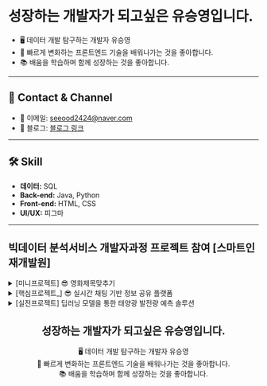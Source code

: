 # 성장하는 개발자가 되고싶은 유승영입니다.

- 🖥️ 데이터 개발 탐구하는 개발자 유승영
- 🚀 빠르게 변화하는 프론트엔드 기술을 배워나가는 것을 좋아합니다.
- 📚 배움을 학습하며 함께 성장하는 것을 좋아합니다.

---

## 🐲 Contact & Channel
- 📧 이메일: seeood2424@naver.com
- 📝 블로그: [블로그 링크](https://m.blog.naver.com/mind24luciano)

---

## 🛠️ Skill
- **데이터:** SQL
- **Back-end:** Java, Python
- **Front-end:** HTML, CSS
- **UI/UX:** 피그마

---



## 빅데이터 분석서비스 개발자과정 프로젝트 참여 [스마트인재개발원]
<details>
  <summary>[미니프로젝트] 😎 영화제목맞추기</summary>

  ### 📅 미니프로젝트 <영화 제목맞추기>
  - **주제:** 영화 제목 맞추기 게임
  - **참여 기간:** 2024년 01월 31일(수) ~ 2024년 02월 02일(금)
  - **팀명:** 승영아 파팅
  - **팀원:** 손채영, 김경민, 박경완, 유승영, 장민중
  - **주요 개발 내용:** 회원가입, 로그인, 싱글게임, 연습게임
  - **개발 언어:** Java, Oracle, 데이터베이스

</details>

<details>
 <summary>[핵심프로젝트_] 😎 실시간 채팅 기반 정보 공유 플랫폼</summary>

### 📅 프로젝트 개요
- **팀명:** <br>
 슈크림팀
- **프로젝트 제목:** <br>
 실시간 채팅 기반 정보 공유 플랫폼
- **프로젝트 설명:** <br>
 실시간 채팅을 통해 빠른 정보 공유와 직관적인 UI 검색 기능을 활성화한 SNS 플랫폼.
- **프로젝트 기간:** <br>
▷ ▶ 2024.03.20 ~ 2024.04.04


--
<br>
![image](https://github.com/tmddud2024/tmddud2024/assets/157584487/8f992ae6-0313-43a3-92ac-b2cf2116f335)
<br>

---

### 📅 핵심 프로젝트 개발 언어

- **팀 주요 개발 내용:**
  - **채팅 기능 구현**
  - **좋아요 및 댓글 기능**
  - **팔로우 및 언팔로우 기능**
  - **게시글 작성 및 무한 스크롤 기능**
  - **신발 검색 및 태그 기능**
  - **네이버 API 로그인 기능**

- **역할:**
  - **테이블명세서 문서, 유스케이스**
  - **주피터 노트북을 활용하여, '크림' 사이트에서 총 300개의 데이터 크롤링**
 
- **팀원 및 역할:**
  --
![image](https://github.com/tmddud2024/tmddud2024/assets/157584487/a802c7d7-8efc-4ac9-89fa-4da11d5599de)
  --
</details>


<details>
 <summary>[실전프로젝트] 딥러닝 모델을 통한 태양광 발전량 예측 솔루션 </summary>

### 📅 프로젝트 개요
- **팀명:** <br>
  어셈블 (ASSEMBLE) 팀
- **프로젝트 제목:** <br>
  딥러닝 모델을 통한 태양광 발전량 예측 솔루션
- **프로젝트 설명:** <br>
  태양광 발전량 예측량을 원하는 사용자들을 위한 서비스로, 2014~2023년의 기상,
  대기오염, 태양광발전량 데이터을 분석하여 다음날의 태양광 발전량을 예측하는 서비스입니다.
- **프로젝트 기간:** <br>
▷ ▶ 2024.05.27 ~ 2024.06.20 (4주)



--
<br>
![image](https://github.com/tmddud2024/tmddud2024/assets/157584487/8f992ae6-0313-43a3-92ac-b2cf2116f335)
<br>

---

### 📅 실전 프로젝트 개발 언어

- **팀 주요 개발 내용:**
  - **모델정확도**  // - **과거의_오늘날_발전날**  / - **인공위성_사진**
  - **게시판**  // - **댓글**   // - **슬라이드**
  - **실제의_발전량**  // - **예측한_발전량(하루,시간)**  
 
- **역할:**
  - 약간의 기상청 API기상청 연결과,  데이터 자료수집, 날씨 데이터 수집, 태양광의 필요성 자료수집
  - 회원가입페이지, 내발전소 페이지, SMP, REC, form, 등  담당하여  진행했습니다.

- **팀원 및 역할:**
  --
![image](https://github.com/tmddud2024/tmddud2024/assets/157584487/85484b04-6947-47b0-a9f6-d2426cb44e84)

--

---
</details>
<div align="center">
  <h2>성장하는 개발자가 되고싶은 유승영입니다.</h2>
  <p>
    <span class="animated-icon">🖥️</span> 데이터 개발 탐구하는 개발자 유승영<br>
    <span class="animated-icon">🚀</span> 빠르게 변화하는 프론트엔드 기술을 배워나가는 것을 좋아합니다.<br>
    <span class="animated-icon">📚</span> 배움을 학습하며 함께 성장하는 것을 좋아합니다.
  </p>
</div>

